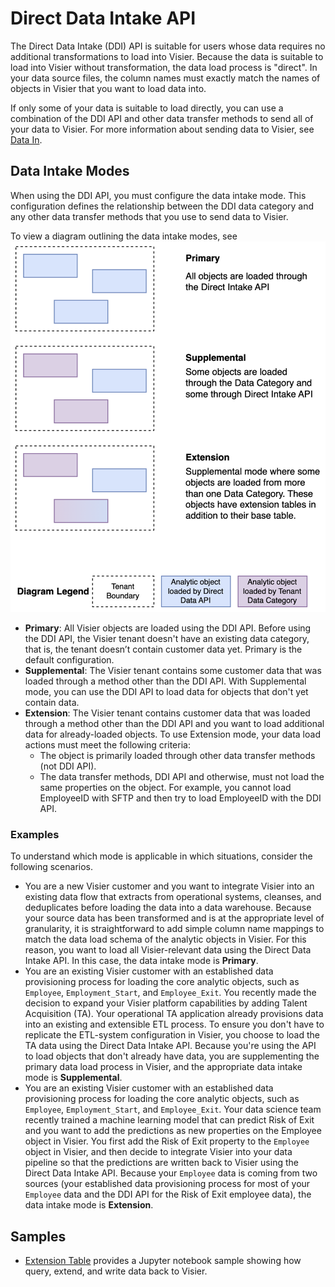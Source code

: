 # Direct Data Intake API
The Direct Data Intake (DDI) API is suitable for users whose data requires no additional transformations to load into Visier. Because the data is suitable to load into Visier without transformation, the data load process is "direct". In your data source files, the column names must exactly match the names of objects in Visier that you want to load data into.

If only some of your data is suitable to load directly, you can use a combination of the DDI API and other data transfer methods to send all of your data to Visier. For more information about sending data to Visier, see [Data In](https://docs.visier.com/developer/Studio/data/data-in-home.htm).

## Data Intake Modes
When using the DDI API, you must configure the data intake mode. This configuration defines the relationship between the DDI data category and any other data transfer methods that you use to send data to Visier.

To view a diagram outlining the data intake modes, see
![Three Direct Data Intake API Load Modes](/assets/images/load-options.png)
* **Primary**: All Visier objects are loaded using the DDI API. Before using the DDI API, the Visier tenant doesn't have an existing data category, that is, the tenant doesn’t contain customer data yet. Primary is the default configuration.
* **Supplemental**: The Visier tenant contains some customer data that was loaded through a method other than the DDI API. With Supplemental mode, you can use the DDI API to load data for objects that don't yet contain data.
* **Extension**: The Visier tenant contains customer data that was loaded through a method other than the DDI API and you want to load additional data for already-loaded objects. To use Extension mode, your data load actions must meet the following criteria:
    * The object is primarily loaded through other data transfer methods (not DDI API).
    * The data transfer methods, DDI API and otherwise, must not load the same properties on the object. For example, you cannot load EmployeeID with SFTP and then try to load EmployeeID with the DDI API.

### Examples
To understand which mode is applicable in which situations, consider the following scenarios.
* You are a new Visier customer and you want to integrate Visier into an existing data flow that extracts from operational systems, cleanses, and deduplicates before loading the data into a data warehouse. Because your source data has been transformed and is at the appropriate level of granularity, it is straightforward to add simple column name mappings to match the data load schema of the analytic objects in Visier. For this reason, you want to load all Visier-relevant data using the Direct Data Intake API. In this case, the data intake mode is **Primary**.
* You are an existing Visier customer with an established data provisioning process for loading the core analytic objects, such as `Employee`, `Employment_Start`, and `Employee_Exit`. You recently made the decision to expand your Visier platform capabilities by adding Talent Acquisition (TA). Your operational TA application already provisions data into an existing and extensible ETL process. To ensure you don't have to replicate the ETL-system configuration in Visier, you choose to load the TA data using the Direct Data Intake API. Because you're using the API to load objects that don't already have data, you are supplementing the primary data load process in Visier, and the appropriate data intake mode is **Supplemental**.
* You are an existing Visier customer with an established data provisioning process for loading the core analytic objects, such as `Employee`, `Employment_Start`, and `Employee_Exit`. Your data science team recently trained a machine learning model that can predict Risk of Exit and you want to add the predictions as new properties on the Employee object in Visier. You first add the Risk of Exit property to the `Employee` object in Visier, and then decide to integrate Visier into your data pipeline so that the predictions are written back to Visier using the Direct Data Intake API. Because your `Employee` data is coming from two sources (your established data provisioning process for most of your `Employee` data and the DDI API for the Risk of Exit employee data), the data intake mode is **Extension**.

## Samples
* [Extension Table](extension-table/jupyter/name-rank-sample.ipynb) provides a Jupyter notebook sample showing how query, extend, and write data back to Visier.
